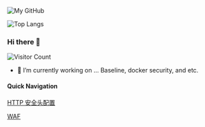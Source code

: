 ![My GitHub](https://github-readme-stats.vercel.app/api?username=starnightcyber&count_private=true&show_icons=true&theme=vue&include_all_commits=true)

![Top Langs](https://github-readme-stats.vercel.app/api/top-langs/?username=starnightcyber&theme=vue&count_private=true&show_icons=true&layout=compact)

### Hi there 👋

![Visitor Count](https://profile-counter.glitch.me/starnightcyber/count.svg)

- 🔭 I’m currently working on ... Baseline, docker security, and etc.

#### Quick Navigation

[HTTP 安全头配置](https://github.com/starnightcyber/Security-Learning/wiki/HTTP-%E5%AE%89%E5%85%A8%E5%A4%B4%E9%85%8D%E7%BD%AE)

[WAF](https://github.com/starnightcyber/Security-Learning/wiki#waf)

<!--
**starnightcyber/starnightcyber** is a ✨ _special_ ✨ repository because its `README.md` (this file) appears on your GitHub profile.

Here are some ideas to get you started:

- 🔭 I’m currently working on ...
- 🌱 I’m currently learning ...
- 👯 I’m looking to collaborate on ...
- 🤔 I’m looking for help with ...
- 💬 Ask me about ...
- 📫 How to reach me: ...
- 😄 Pronouns: ...
- ⚡ Fun fact: ...
-->
